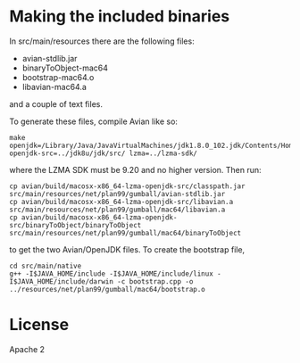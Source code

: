 Making the included binaries
============================

In src/main/resources there are the following files:

* avian-stdlib.jar
* binaryToObject-mac64
* bootstrap-mac64.o
* libavian-mac64.a

and a couple of text files.

To generate these files, compile Avian like so:

    make openjdk=/Library/Java/JavaVirtualMachines/jdk1.8.0_102.jdk/Contents/Home openjdk-src=../jdk8u/jdk/src/ lzma=../lzma-sdk/

where the LZMA SDK must be 9.20 and no higher version. Then run:

    cp avian/build/macosx-x86_64-lzma-openjdk-src/classpath.jar src/main/resources/net/plan99/gumball/avian-stdlib.jar
    cp avian/build/macosx-x86_64-lzma-openjdk-src/libavian.a src/main/resources/net/plan99/gumball/mac64/libavian.a
    cp avian/build/macosx-x86_64-lzma-openjdk-src/binaryToObject/binaryToObject src/main/resources/net/plan99/gumball/mac64/binaryToObject

to get the two Avian/OpenJDK files. To create the bootstrap file,

    cd src/main/native
    g++ -I$JAVA_HOME/include -I$JAVA_HOME/include/linux -I$JAVA_HOME/include/darwin -c bootstrap.cpp -o ../resources/net/plan99/gumball/mac64/bootstrap.o
    
License
=======

Apache 2